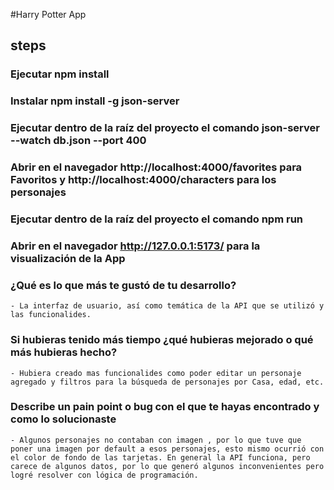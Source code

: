 #Harry Potter App

## steps

### Ejecutar npm install

### Instalar npm install -g json-server

### Ejecutar dentro de la raíz del proyecto el comando json-server --watch db.json --port 400

### Abrir en el navegador http://localhost:4000/favorites para Favoritos y http://localhost:4000/characters para los personajes

### Ejecutar dentro de la raíz del proyecto el comando npm run

### Abrir en el navegador http://127.0.0.1:5173/ para la visualización de la App

### ¿Qué es lo que más te gustó de tu desarrollo?

    - La interfaz de usuario, así como temática de la API que se utilizó y las funcionalides.

### Si hubieras tenido más tiempo ¿qué hubieras mejorado o qué más hubieras hecho?

    - Hubiera creado mas funcionalides como poder editar un personaje agregado y filtros para la búsqueda de personajes por Casa, edad, etc.

### Describe un pain point o bug con el que te hayas encontrado y como lo solucionaste

    - Algunos personajes no contaban con imagen , por lo que tuve que poner una imagen por default a esos personajes, esto mismo ocurrió con el color de fondo de las tarjetas. En general la API funciona, pero carece de algunos datos, por lo que generó algunos inconvenientes pero logré resolver con lógica de programación.
